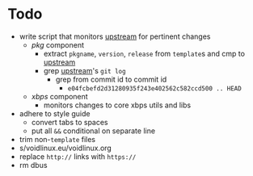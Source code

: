 Todo
====

- write script that monitors [upstream][upstream] for pertinent changes
  - *pkg* component
    - extract `pkgname`, `version`, `release` from `template`s and cmp to
      [upstream][upstream]
    - grep [upstream][upstream]'s `git log`
      - grep from commit id to commit id
        - `e04fcbefd2d31280935f243e402562c582ccd500 .. HEAD`
  - *xbps* component
    - monitors changes to core xbps utils and libs
- adhere to style guide
  - convert tabs to spaces
  - put all `&&` conditional on separate line
- trim non-`template` files
- s/voidlinux.eu/voidlinux.org
- replace `http://` links with `https://`
- rm dbus

[upstream]: https://github.com/void-linux/void-packages
